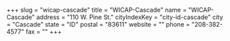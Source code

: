 +++
slug = "wicap-cascade"
title = "WICAP-Cascade"
name = "WICAP-Cascade"
address = "110 W. Pine St."
cityIndexKey = "city-id-cascade"
city = "Cascade"
state = "ID"
postal = "83611"
website = ""
phone = "208-382-4577"
fax = ""
+++
